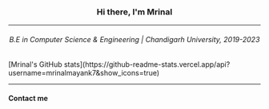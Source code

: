 
<h3 align="center">Hi there, I'm Mrinal</h3>
  <hr>
 <h6 align="center">B.E in Computer Science & Engineering | Chandigarh University, 2019-2023 </h6>
 [Mrinal's GitHub stats](https://github-readme-stats.vercel.app/api?username=mrinalmayank7&show_icons=true)

<hr>
  <h4>Contact me </h4>
  
 


